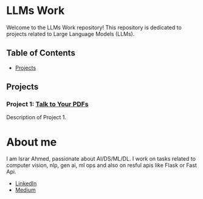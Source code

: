 # LLMs Work 

Welcome to the LLMs Work repository! This repository is dedicated to projects related to Large Language Models (LLMs). 


## Table of Contents
- [Projects](#projects)



## Projects

### Project 1: [Talk to Your PDFs](https://github.com/IsrarAhmed919/LLMs_Work/tree/main/talk_to_pdfs)
Description of Project 1.




# About me
I am Israr Ahmed, passionate about AI/DS/ML/DL. I work on tasks related to computer vision, nlp, gen ai, ml ops and also on resful apis like Flask or Fast Api.

* [LinkedIn](https://www.linkedin.com/in/ahmedisrar919/)
* [Medium](https://medium.com/@Ahmedisrar919)


